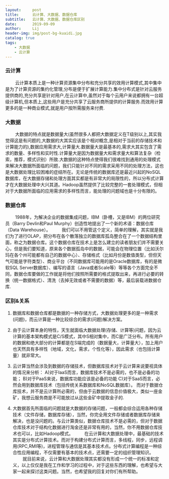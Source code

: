 ```yaml
---
layout:     post
title:      云计算、大数据、数据仓库
subtitle:   云计算、大数据、数据仓库区别
date:       2019-09-09
author:     Lij
header-img: img/post-bg-kuaidi.jpg
catalog: true
tags:
    - 大数据
    - 云计算
---
```


### 云计算
&nbsp;&nbsp;&nbsp;&nbsp;&nbsp;&nbsp;&nbsp;&nbsp;云计算本质上是一种计算资源集中分布和充分共享的效用计算模式,其中集中是为了计算资源的集约化管理,分布是便于扩展计算能力.集中分布式是针对云服务提供商的,充分共享是针对用户,在云计算中,虽然对于每个云用户来说都拥有一台超级计算机,但本质上,这些用户是充分共享了云服务商所提供的计算服务.而效用计算更多的是一种商业模式,就是用户按所需服务来付费.
### 大数据
&nbsp;&nbsp;&nbsp;&nbsp;&nbsp;&nbsp;&nbsp;&nbsp;大数据的特点就是数据量大(虽然很多人都把大数据定义在T级别以上,其实我觉得这是有问题的,大数据的大其实应该是个相对概念,是相对于当前的存储技术和计算能力的),数据应用需求大,计算量大.数据量大是最基本的,需求大其实包含了需求的数量、多样性和实时性.计算量大是因为数据量大和需求量大和算法复杂（检索，推荐，模式识别）所致.大数据的这种特点使得我们很难找到通用的处理模式来解决大数据所面临的问题，我们只能针对不同的需求采用不同的处理方法，这也是大数据处理比较困难的症结所在。无论是传统的数据库还是最近兴起的NoSQL数据库，在大数据存储和处理方面其实都是有非常大的局限性的，所以分布式计算才在大数据处理中大兴其道。Hadoop虽然提供了比较完整的一套处理模式，但相对于大数据所面临的应用需求的多样性而言，能处理的问题域也是十分有限的。
### 数据仓库
&nbsp;&nbsp;&nbsp;&nbsp;&nbsp;&nbsp;&nbsp;&nbsp;1988年，为解决企业的数据集成问题，IBM（卧槽，又是IBM）的两位研究员（Barry Devlin和Paul Murphy）创造性地提出了一个新的术语：数据仓库（Data Warehouse）。
&nbsp;&nbsp;&nbsp;&nbsp;&nbsp;&nbsp;&nbsp;&nbsp;我们可以不用管这个定义，简单的理解，其实就是我们为了进行OLAP，把分布在各个散落独立的数据库孤岛整合在了一个数据结构里面，称之为数据仓库。这个数据仓库在技术上是怎么建立的读者朋友们并不需要关心，但是我们要知道，原来各个数据孤岛中的数据，可能会在物理位置（比如沃尔玛在各个州可能都有自己的数据中心）、存储格式（比如月份是数值类型，但但天气可能是字符类型）、商业平台（不同数据库可能用的是Oracle数据库，有的是微软SQL Server数据库）、编写的语言（Java或者Scale等）等等各个方面完全不同，数据仓库要做的工作就是将他们按照所需要的格式提取出来，再进行必要的转换（统一数据格式）、清洗（去掉无效或者不需要的数据）等，最后装载进数据仓库.
### 区别&关系
1. 数据库和数据仓库都是数据的一种存储方式，大数据处理更多的是一种需求(问题)，而云计算是一种比较综合的需求(问题)解决方案。

2. 由于云计算本身的特性，天生就面临大数据处理(存储、计算等)问题，因为云计算的基本架构模式是C/S模式，其中S相对集中，而C是广泛分布。所有用户的数据和绝大部分的计算都是在S端完成的（数据量大，计算量大），加上用户也天然具有多样性（地域，文化，需求，个性化等），因此需求（也包括计算量）就非常大。
1. 云计算当然会涉及到数据的存储技术，但数据库技术对于云计算来说要视具体的情况来分析：
     A)对于IaaS而言，数据库技术不是必需的，也不是必备的功能；
     B)对于PaaS来说，数据库功能应该是必备的功能
     C)对于SaaS而言，必然会用到数据库技术（包括传统关系数据库和NoSQL数据库）。
而对于数据仓库技术，并不是云计算所必需的，但由于云数据的信息价值极大，类似一座金矿，我想云服务商是不可能放过从这些金矿中提取金子的.
1. 大数据首先所面临的问题就是大数据的存储问题，一般都会综合运用各种存储技术（文件存储，数据库存储），当然，你完全用文件存储或者数据库存储来解决，也是没问题的。与云计算类似，数据仓库技术不是必需的，但对于数据仓库技术对于结构化数据进行淘金还是非常有用的，当然，你不用数据仓库技术也可以，比如Hadoop模式。
&nbsp;&nbsp;&nbsp;&nbsp;&nbsp;&nbsp;&nbsp;&nbsp;在云计算和大数据处理中，最基础的技术其实是分布式计算技术。而对于构建分布式计算而言，多线程，同步，远程调用(RPC,RMI等)，进程管理与通信是其基本技术点。分布式计算编程是一种综合性应用编程，不仅需要有基本的技术点，还需要一定的组织管理知识。
&nbsp;&nbsp;&nbsp;&nbsp;&nbsp;&nbsp;&nbsp;&nbsp;就目前来说，云计算和大数据处理其实都没有形成一个统一的标准和定义，以上仅仅是我在工作和学习的过程中，对于这些东西的理解，也希望与大家一起来探讨这类问题。当然，也希望我的回复对你们有所帮助。

